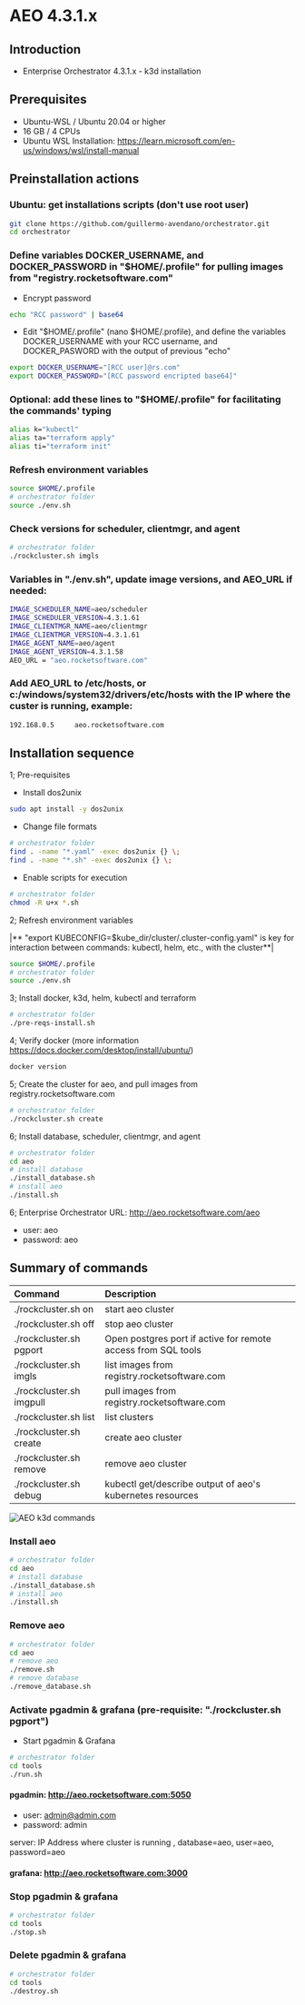 # AEO 4.3.1.x

## Introduction

- Enterprise Orchestrator 4.3.1.x - k3d installation

## Prerequisites

- Ubuntu-WSL / Ubuntu 20.04 or higher
- 16 GB / 4 CPUs
- Ubuntu WSL Installation: https://learn.microsoft.com/en-us/windows/wsl/install-manual

## Preinstallation actions
### Ubuntu: get installations scripts (don't use root user)
```bash
git clone https://github.com/guillermo-avendano/orchestrator.git
cd orchestrator
```
### Define variables DOCKER_USERNAME, and DOCKER_PASSWORD in "$HOME/.profile" for pulling images from "registry.rocketsoftware.com"
- Encrypt password
```bash
echo "RCC password" | base64
```
- Edit "$HOME/.profile" (nano $HOME/.profile), and define the variables DOCKER_USERNAME with your RCC username, and DOCKER_PASWORD with the output of previous "echo"
```bash
export DOCKER_USERNAME="[RCC user]@rs.com"
export DOCKER_PASSWORD="[RCC password encripted base64]"
```
### Optional: add these lines to "$HOME/.profile" for facilitating the commands' typing
```bash
alias k="kubectl"
alias ta="terraform apply"
alias ti="terraform init"
```
### Refresh environment variables
```bash
source $HOME/.profile
# orchestrator folder
source ./env.sh
```
### Check versions for scheduler, clientmgr, and agent
```bash
# orchestrator folder
./rockcluster.sh imgls
```
### Variables in "./env.sh", update image versions, and AEO_URL if needed:
```bash
IMAGE_SCHEDULER_NAME=aeo/scheduler
IMAGE_SCHEDULER_VERSION=4.3.1.61
IMAGE_CLIENTMGR_NAME=aeo/clientmgr
IMAGE_CLIENTMGR_VERSION=4.3.1.61
IMAGE_AGENT_NAME=aeo/agent
IMAGE_AGENT_VERSION=4.3.1.58
AEO_URL = "aeo.rocketsoftware.com"
```

###  Add AEO_URL to /etc/hosts, or c:/windows/system32/drivers/etc/hosts with the IP where the custer is running, example:
```bash
192.168.0.5     aeo.rocketsoftware.com
```
## Installation sequence 

1; Pre-requisites
- Install dos2unix
```bash
sudo apt install -y dos2unix
```
- Change file formats
```bash
# orchestrator folder
find . -name "*.yaml" -exec dos2unix {} \;
find . -name "*.sh" -exec dos2unix {} \;
```
- Enable scripts for execution
```bash
# orchestrator folder
chmod -R u+x *.sh
```

2; Refresh environment variables

|** "export KUBECONFIG=$kube_dir/cluster/.cluster-config.yaml" is key for interaction between commands: kubectl, helm, etc., with the cluster**|

```bash
source $HOME/.profile
# orchestrator folder
source ./env.sh
```
3; Install docker, k3d, helm, kubectl and terraform
```bash
# orchestrator folder
./pre-reqs-install.sh
```
4; Verify docker (more information https://docs.docker.com/desktop/install/ubuntu/)
```bash
docker version
```
5; Create the cluster for aeo, and pull images from registry.rocketsoftware.com
```bash
# orchestrator folder
./rockcluster.sh create
```
6; Install database, scheduler, clientmgr, and agent
```bash
# orchestrator folder
cd aeo
# install database
./install_database.sh
# install aeo
./install.sh
```
6; Enterprise Orchestrator URL: http://aeo.rocketsoftware.com/aeo
- user: aeo
- password: aeo

## Summary of commands

| Command | Description |
|:---|:---|
| ./rockcluster.sh on | start aeo cluster |
| ./rockcluster.sh off | stop aeo cluster |
| ./rockcluster.sh pgport | Open postgres port if active for remote access from SQL tools |
| ./rockcluster.sh imgls | list images from registry.rocketsoftware.com |
| ./rockcluster.sh imgpull | pull images from registry.rocketsoftware.com |
| ./rockcluster.sh list | list clusters |
| ./rockcluster.sh create | create aeo cluster |
| ./rockcluster.sh remove | remove aeo cluster |
| ./rockcluster.sh debug | kubectl get/describe output of aeo's kubernetes resources |


![AEO k3d commands](common/aeo_k3d_stack.png)

### Install aeo
```bash
# orchestrator folder
cd aeo
# install database
./install_database.sh
# install aeo
./install.sh
```
### Remove aeo 
```bash
# orchestrator folder
cd aeo
# remove aeo
./remove.sh
# remove database
./remove_database.sh
```
### Activate pgadmin & grafana (pre-requisite: "./rockcluster.sh pgport")
- Start pgadmin & Grafana
```bash
# orchestrator folder
cd tools
./run.sh
```
#### pgadmin: http://aeo.rocketsoftware.com:5050
- user: admin@admin.com
- password: admin

server: IP Address where cluster is running , database=aeo, user=aeo, password=aeo
#### grafana: http://aeo.rocketsoftware.com:3000

### Stop pgadmin & grafana
```bash
# orchestrator folder
cd tools
./stop.sh
```
### Delete pgadmin & grafana
```bash
# orchestrator folder
cd tools
./destroy.sh
```
